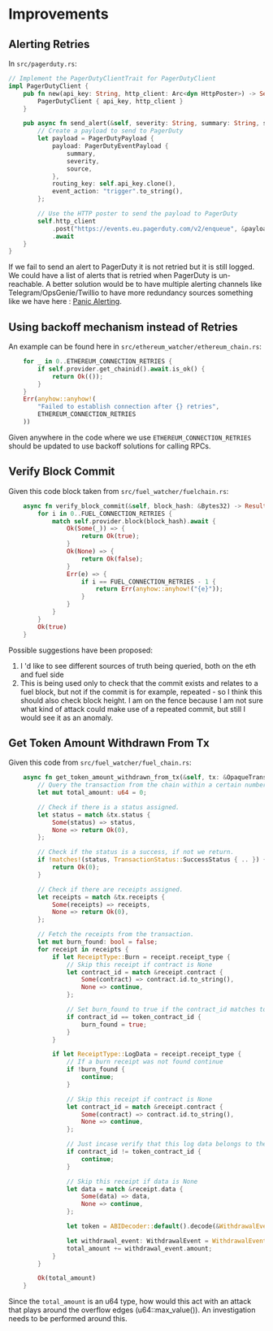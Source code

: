 # Improvements

## Alerting Retries

In `src/pagerduty.rs`:

```rust
// Implement the PagerDutyClientTrait for PagerDutyClient
impl PagerDutyClient {
    pub fn new(api_key: String, http_client: Arc<dyn HttpPoster>) -> Self {
        PagerDutyClient { api_key, http_client }
    }

    pub async fn send_alert(&self, severity: String, summary: String, source: String) -> Result<(), ReqwestError> {
        // Create a payload to send to PagerDuty
        let payload = PagerDutyPayload {
            payload: PagerDutyEventPayload {
                summary,
                severity,
                source,
            },
            routing_key: self.api_key.clone(),
            event_action: "trigger".to_string(),
        };

        // Use the HTTP poster to send the payload to PagerDuty
        self.http_client
            .post("https://events.eu.pagerduty.com/v2/enqueue", &payload)
            .await
    }
}
```

If we fail to send an alert to PagerDuty it is not retried but it is still logged. We could have a list of alerts that is retried when PagerDuty is un-reachable. A better solution would be to have multiple alerting channels like Telegram/OpsGenie/Twillio to have more redundancy sources something like we have here : [Panic Alerting](https://github.com/SimplyStaking/panic/blob/master/docs/DESIGN_AND_FEATURES.md#alerting-channels).

## Using backoff mechanism instead of Retries

An example can be found here in `src/ethereum_watcher/ethereum_chain.rs`:

```rust
    for _ in 0..ETHEREUM_CONNECTION_RETRIES {
        if self.provider.get_chainid().await.is_ok() {
            return Ok(());
        }
    }
    Err(anyhow::anyhow!(
        "Failed to establish connection after {} retries",
        ETHEREUM_CONNECTION_RETRIES
    ))
```

Given anywhere in the code where we use `ETHEREUM_CONNECTION_RETRIES` should be updated to use backoff solutions for calling RPCs.

## Verify Block Commit

Given this code block taken from `src/fuel_watcher/fuelchain.rs`:

```rust
    async fn verify_block_commit(&self, block_hash: &Bytes32) -> Result<bool> {
        for i in 0..FUEL_CONNECTION_RETRIES {
            match self.provider.block(block_hash).await {
                Ok(Some(_)) => {
                    return Ok(true);
                }
                Ok(None) => {
                    return Ok(false);
                }
                Err(e) => {
                    if i == FUEL_CONNECTION_RETRIES - 1 {
                        return Err(anyhow::anyhow!("{e}"));
                    }
                }
            }
        }
        Ok(true)
    }
```

Possible suggestions have been proposed:

1. I 'd like to see different sources of truth being queried, both on the eth and fuel side
2. This is being used only to check that the commit exists and relates to a fuel block, but not if the commit is for example, repeated - so I think this should also check block height. I am on the fence because I am not sure what kind of attack could make use of a repeated commit, but still I would see it as an anomaly.

## Get Token Amount Withdrawn From Tx

Given this code from `src/fuel_watcher/fuel_chain.rs`:

```rust
    async fn get_token_amount_withdrawn_from_tx(&self, tx: &OpaqueTransaction, token_contract_id: &str) -> Result<u64> {
        // Query the transaction from the chain within a certain number of tries.
        let mut total_amount: u64 = 0;

        // Check if there is a status assigned.
        let status = match &tx.status {
            Some(status) => status,
            None => return Ok(0),
        };

        // Check if the status is a success, if not we return.
        if !matches!(status, TransactionStatus::SuccessStatus { .. }) {
            return Ok(0);
        }

        // Check if there are receipts assigned.
        let receipts = match &tx.receipts {
            Some(receipts) => receipts,
            None => return Ok(0),
        };

        // Fetch the receipts from the transaction.
        let mut burn_found: bool = false;
        for receipt in receipts {
            if let ReceiptType::Burn = receipt.receipt_type {
                // Skip this receipt if contract is None
                let contract_id = match &receipt.contract {
                    Some(contract) => contract.id.to_string(),
                    None => continue,
                };

                // Set burn_found to true if the contract_id matches token_contract_id
                if contract_id == token_contract_id {
                    burn_found = true;
                }
            }

            if let ReceiptType::LogData = receipt.receipt_type {
                // If a burn receipt was not found continue
                if !burn_found {
                    continue;
                }

                // Skip this receipt if contract is None
                let contract_id = match &receipt.contract {
                    Some(contract) => contract.id.to_string(),
                    None => continue,
                };

                // Just incase verify that this log data belongs to the correct contract
                if contract_id != token_contract_id {
                    continue;
                }

                // Skip this receipt if data is None
                let data = match &receipt.data {
                    Some(data) => data,
                    None => continue,
                };

                let token = ABIDecoder::default().decode(&WithdrawalEvent::param_type(), data)?;

                let withdrawal_event: WithdrawalEvent = WithdrawalEvent::from_token(token)?;
                total_amount += withdrawal_event.amount;
            }
        }

        Ok(total_amount)
    }
```

Since the `total_amount` is an u64 type, how would this act with an attack that plays around the overflow edges (u64::max_value()). An investigation needs to be performed around this.
